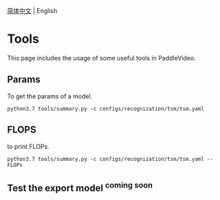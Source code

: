 [简体中文](../zh-CN.md) | English

# Tools

This page includes the usage of some useful tools in PaddleVideo.

## Params

To get the params of a model.

```shell
python3.7 tools/summary.py -c configs/recognization/tsm/tsm.yaml
```

## FLOPS
to print FLOPs.

```shell
python3.7 tools/summary.py -c configs/recognization/tsm/tsm.yaml --FLOPs
```

## Test the export model <sup>coming soon</sup>
